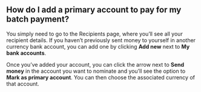 ## How do I add a primary account to pay for my batch payment?  
You simply need to go to the Recipients page, where you’ll see all your recipient details. If you haven’t previously sent money to yourself in another currency bank account, you can add one by clicking **Add new** next to **My bank accounts**.

Once you’ve added your account, you can click the arrow next to **Send money** in the account you want to nominate and you’ll see the option to **Mark as primary account**. You can then choose the associated currency of that account.
